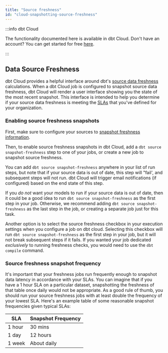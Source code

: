```yaml
---
title: "Source freshness"
id: "cloud-snapshotting-source-freshness"
---
```



:::info dbt Cloud

The functionality documented here is available in dbt Cloud. Don't have an account? You can get started for free [here](https://cloud.getdbt.com/signup).

:::

## Data Source Freshness

dbt Cloud provides a helpful interface around dbt's [source data freshness](using-sources#snapshotting-source-data-freshness) calculations. When a dbt Cloud job is configured to snapshot source data freshness, dbt Cloud will render a user interface showing you the state of the most recent snapshot. This interface is intended to help you determine if your source data freshness is meeting the [SLAs](https://en.wikipedia.org/wiki/Service-level_agreement) that you've defined for your organization.

<Lightbox src="/img/docs/dbt-cloud/using-dbt-cloud/3c3c1ca-Screen_Shot_2019-03-21_at_11.05.28_AM.png" title="Data Sources in dbt Cloud"/>

### Enabling source freshness snapshots

First, make sure to configure your sources to [snapshot freshness information](using-sources#snapshotting-source-data-freshness).

Then, to enable source freshness snapshots in dbt Cloud, add a `dbt source snapshot-freshness` step to one of your jobs, or create a new job to snapshot source freshness.

<Lightbox src="/img/docs/dbt-cloud/using-dbt-cloud/49a03cc-Screen_Shot_2019-03-06_at_10.24.15_AM.png" title="Adding a step to snapshot source freshness"/>

You can add `dbt source snapshot-freshness` anywhere in your list of run steps, but note that if your source data is out of date, this step will "fail', and subsequent steps will not run. dbt Cloud will trigger email notifications (if configured) based on the end state of this step.

If you *do not* want your models to run if your source data is out of date, then it could be a good idea to run `dbt source snapshot-freshness` as the first step in your job. Otherwise, we recommend adding `dbt source snapshot-freshness` as the last step in the job, or creating a separate job just for this task.

Another option is to select the source freshness checkbox in your execution settings when you configure a job on dbt cloud. Selecting this checkbox will run `dbt source snapshot-freshness` as the first step in your job, but it will not break subsequent steps if it fails. If you wanted your job dedicated *exclusively* to running freshness checks, you would need to use the `dbt compile` command.

<Lightbox src="/img/docs/dbt-cloud/select-source-freshness.png" title="Selecting source freshness"/>

### Source freshness snapshot frequency
It's important that your freshness jobs run frequently enough to snapshot data latency in accordance with your SLAs. You can imagine that if you have a 1 hour SLA on a particular dataset, snapshotting the freshness of that table once daily would not be appropriate. As a good rule of thumb, you should run your source freshness jobs with at least double the frequency of your lowest SLA.  Here's an example table of some reasonable snapshot frequencies given typical SLAs:

| SLA | Snapshot Frequency |
| --- | ------------------ |
| 1 hour | 30 mins |
| 1 day | 12 hours |
| 1 week | About daily |
